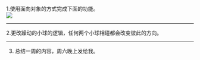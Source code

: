 1.使用面向对象的方式完成下面的功能。      
![](http://o7cqr8cfk.bkt.clouddn.com/16-12-23/41693113-file_1482467417164_13426.gif)

----
2.更改躁动的小球的逻辑，任何两个小球相碰都会改变彼此的方向。

----
3. 总结一周的内容，周六晚上发给我。